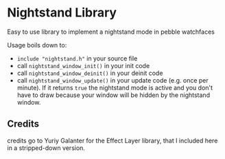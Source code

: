 # Nightstand Library
Easy to use library to implement a nightstand mode in pebble watchfaces

Usage boils down to:
- `include "nightstand.h"` in your source file
- call `nightstand_window_init()` in your init code
- call `nightstand_window_deinit()` in your deinit code
- call `nightstand_window_update()` in your update code (e.g. once per minute). If it returns `true` the nightstand mode is active and you don't have to draw because your window will be hidden by the nightstand window.

## Credits
credits go to Yuriy Galanter for the Effect Layer library, that I included here in a stripped-down version.